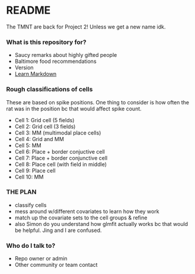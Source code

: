 # README #

The TMNT are back for Project 2! Unless we get a new name idk.

### What is this repository for? ###

* Saucy remarks about highly gifted people
* Baltimore food recommendations
* Version
* [Learn Markdown](https://bitbucket.org/tutorials/markdowndemo)

### Rough classifications of cells ###
These are based on spike positions. One thing to consider is how often the rat was in the position bc that would affect spike count.

* Cell 1: Grid cell (5 fields)
* Cell 2: Grid cell (3 fields)
* Cell 3: MM (multimodal place cells)
* Cell 4: Grid and MM
* Cell 5: MM
* Cell 6: Place + border conjuctive cell
* Cell 7: Place + border conjunctive cell
* Cell 8: Place cell (with field in middle)
* Cell 9: Place cell
* Cell 10: MM

### THE PLAN ###

* classify cells
* mess around w/different covariates to learn how they work
* match up the covariate sets to the cell groups & refine
* also Simon do you understand how glmfit actually works bc that would be helpful. Jing and I are confused.

### Who do I talk to? ###

* Repo owner or admin
* Other community or team contact
